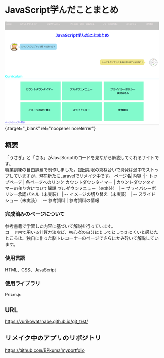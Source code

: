 # JavaScript学んだことまとめ
[![first_top](first_top.png)](https://yurikowatanabe.github.io/git_test/){:target="_blank" rel="noopener noreferrer"}

## 概要  
「うさぎ」と「さる」がJavaScriptのコードを見ながら解説してくれるサイトです。   
職業訓練の自由課題で制作しました。提出期限の兼ね合いで開発は途中でストップしていますが、現在新たにLaravelでリメイク中です。
ページ名|内容
-|-
トップページ | 各ページへのリンク
カウントダウンタイマー | カウントダウンタイマーの作り方について解説
プルダウンメニュー（未実装） | --
プライバシーポリシー承認パネル（未実装） | --
イメージの切り替え（未実装） | --
スライドショー（未実装） | --
参考資料 | 参考資料の情報


### 完成済みのページについて
参考書籍で学習した内容に基づいて解説を行っています。  
コード内で用いる計算方法など、初心者の自分にとってとっつきにくいと感じたところは、独自に作った脳トレコーナーのページでさらにかみ砕いて解説しています。

### 使用言語
HTML、CSS、JavaScript

### 使用ライブラリ
Prism.js

## URL  
https://yurikowatanabe.github.io/git_test/

## リメイク中のアプリのリポジトリ
https://github.com/BPkuma/myportfolio








